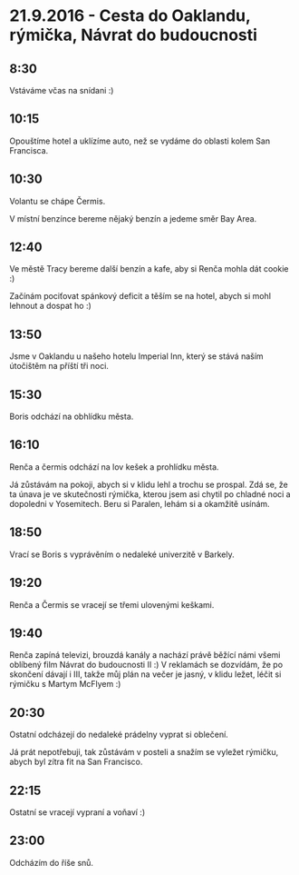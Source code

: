 # 21.9.2016 - Cesta do Oaklandu, rýmička, Návrat do budoucnosti

## 8:30

Vstáváme včas na snídani :)

## 10:15

Opouštíme hotel a uklízíme auto, než se vydáme do oblasti kolem San Francisca.

## 10:30

Volantu se chápe Čermis.

V místní benzínce bereme nějaký benzín a jedeme směr Bay Area.

## 12:40

Ve městě Tracy bereme další benzín a kafe, aby si Renča mohla dát cookie :)

Začínám pociťovat spánkový deficit a těším se na hotel, abych si mohl lehnout a dospat ho :)

## 13:50

Jsme v Oaklandu u našeho hotelu Imperial Inn, který se stává naším útočištěm na příští tři noci.

## 15:30

Boris odchází na obhlídku města.

## 16:10

Renča a čermis odchází na lov kešek a prohlídku města.

Já zůstávám na pokoji, abych si v klidu lehl a trochu se prospal. Zdá se, že ta únava je ve skutečnosti rýmička, kterou jsem asi chytil po chladné noci a dopoledni v Yosemitech. Beru si Paralen, lehám si a okamžitě usínám.

## 18:50

Vrací se Boris s vyprávěním o nedaleké univerzitě v Barkely.

## 19:20

Renča a Čermis se vracejí se třemi ulovenými keškami.

## 19:40

Renča zapíná televizi, brouzdá kanály a nachází právě běžící námi všemi oblíbený film Návrat do budoucnosti II :) V reklamách se dozvídám, že po skončení dávají i III, takže můj plán na večer je jasný, v klidu ležet, léčit si rýmičku s Martym McFlyem :)

## 20:30

Ostatní odcházejí do nedaleké prádelny vyprat si oblečení.

Já prát nepotřebuji, tak zůstávám v posteli a snažím se vyležet rýmičku, abych byl zítra fit na San Francisco.

## 22:15

Ostatní se vracejí vypraní a voňaví :)

## 23:00

Odcházím do říše snů.
